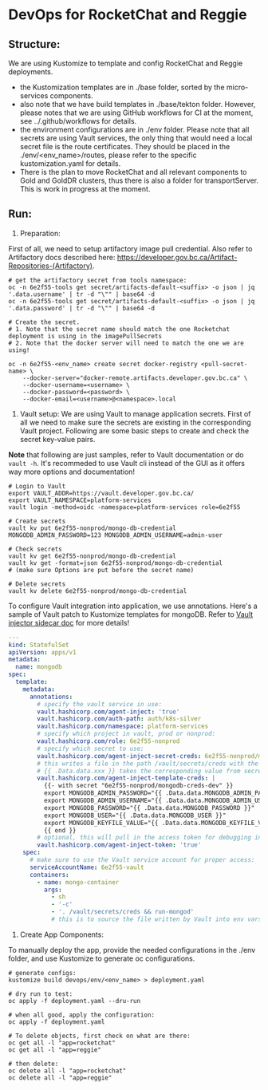 # DevOps for RocketChat and Reggie

## Structure:
We are using Kustomize to template and config RocketChat and Reggie deployments.
- the Kustomization templates are in ./base folder, sorted by the micro-services components.
- also note that we have build templates in ./base/tekton folder. However, please notes that we are using GitHub workflows for CI at the moment, see ../.github/workflows for details.
- the environment configurations are in ./env folder. Please note that all secrets are using Vault services, the only thing that would need a local secret file is the route certificates. They should be placed in the ./env/<env_name>/routes, please refer to the specific kustomization.yaml for details.
- There is the plan to move RocketChat and all relevant components to Gold and GoldDR clusters, thus there is also a folder for transportServer. This is work in progress at the moment.

## Run:

1. Preparation:

First of all, we need to setup artifactory image pull credential. Also refer to Artifactory docs described here: https://developer.gov.bc.ca/Artifact-Repositories-(Artifactory).

```shell
# get the artifactory secret from tools namespace:
oc -n 6e2f55-tools get secret/artifacts-default-<suffix> -o json | jq '.data.username' | tr -d "\"" | base64 -d
oc -n 6e2f55-tools get secret/artifacts-default-<suffix> -o json | jq '.data.password' | tr -d "\"" | base64 -d

# Create the secret.
# 1. Note that the secret name should match the one Rocketchat deployment is using in the imagePullSecrets
# 2. Note that the docker server will need to match the one we are using!

oc -n 6e2f55-<env_name> create secret docker-registry <pull-secret-name> \
    --docker-server="docker-remote.artifacts.developer.gov.bc.ca" \
    --docker-username=<username> \
    --docker-password=<password> \
    --docker-email=<username>@<namespace>.local
```

1. Vault setup:
We are using Vault to manage application secrets. First of all we need to make sure the secrets are existing in the corresponding Vault project. Following are some basic steps to create and check the secret key-value pairs.

**Note** that following are just samples, refer to Vault documentation or do `vault -h`. It's recommeded to use Vault cli instead of the GUI as it offers way more options and documentation!

```shell
# Login to Vault
export VAULT_ADDR=https://vault.developer.gov.bc.ca/
export VAULT_NAMESPACE=platform-services
vault login -method=oidc -namespace=platform-services role=6e2f55

# Create secrets
vault kv put 6e2f55-nonprod/mongo-db-credential MONGODB_ADMIN_PASSWORD=123 MONGODB_ADMIN_USERNAME=admin-user

# Check secrets
vault kv get 6e2f55-nonprod/mongo-db-credential
vault kv get -format=json 6e2f55-nonprod/mongo-db-credential
# (make sure Options are put before the secret name)

# Delete secrets
vault kv delete 6e2f55-nonprod/mongo-db-credential
```

To configure Vault integration into application, we use annotations. Here's a sample of Vault patch to Kustomize templates for mongoDB. Refer to [Vault injector sidecar doc](https://www.vaultproject.io/docs/platform/k8s/injector/annotations) for more details!
```yaml
---
kind: StatefulSet
apiVersion: apps/v1
metadata:
  name: mongodb
spec:
  template:
    metadata:
      annotations:
        # specify the vault service in use:
        vault.hashicorp.com/agent-inject: 'true'
        vault.hashicorp.com/auth-path: auth/k8s-silver
        vault.hashicorp.com/namespace: platform-services
        # specify which project in vault, prod or nonprod:
        vault.hashicorp.com/role: 6e2f55-nonprod
        # specify which secret to use:
        vault.hashicorp.com/agent-inject-secret-creds: 6e2f55-nonprod/mongodb-creds-dev
        # this writes a file in the path /vault/secrets/creds with the following content
        # {{ .Data.data.xxx }} takes the corresponding value from secret key
        vault.hashicorp.com/agent-inject-template-creds: |
          {{- with secret "6e2f55-nonprod/mongodb-creds-dev" }}
          export MONGODB_ADMIN_PASSWORD="{{ .Data.data.MONGODB_ADMIN_PASSWORD }}"
          export MONGODB_ADMIN_USERNAME="{{ .Data.data.MONGODB_ADMIN_USERNAME }}"
          export MONGODB_PASSWORD="{{ .Data.data.MONGODB_PASSWORD }}"
          export MONGODB_USER="{{ .Data.data.MONGODB_USER }}"
          export MONGODB_KEYFILE_VALUE="{{ .Data.data.MONGODB_KEYFILE_VALUE }}"
          {{ end }}
        # optional, this will pull in the access token for debugging in pod
        vault.hashicorp.com/agent-inject-token: 'true'
    spec:
      # make sure to use the Vault service account for proper access:
      serviceAccountName: 6e2f55-vault
      containers:
        - name: mongo-container
          args:
            - sh
            - '-c'
            - '. /vault/secrets/creds && run-mongod'
            # this is to source the file written by Vault into env vars for app to use
```


1. Create App Components:

To manually deploy the app, provide the needed configurations in the ./env folder, and use Kustomize to generate oc configurations.

```shell
# generate configs:
kustomize build devops/env/<env_name> > deployment.yaml

# dry run to test:
oc apply -f deployment.yaml --dru-run

# when all good, apply the configuration:
oc apply -f deployment.yaml

# To delete objects, first check on what are there:
oc get all -l "app=rocketchat"
oc get all -l "app=reggie"

# then delete:
oc delete all -l "app=rocketchat"
oc delete all -l "app=reggie"
```
